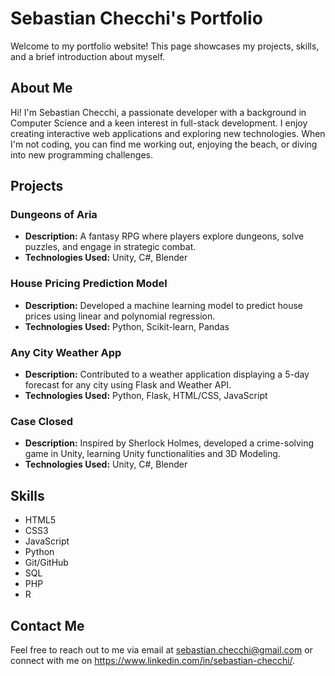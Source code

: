 # Sebastian Checchi's Portfolio

Welcome to my portfolio website! This page showcases my projects, skills, and a brief introduction about myself.

## About Me

Hi! I'm Sebastian Checchi, a passionate developer with a background in Computer Science and a keen interest in full-stack development. I enjoy creating interactive web applications and exploring new technologies. When I'm not coding, you can find me working out, enjoying the beach, or diving into new programming challenges.

## Projects

### Dungeons of Aria
- **Description:** A fantasy RPG where players explore dungeons, solve puzzles, and engage in strategic combat.
- **Technologies Used:** Unity, C#, Blender

### House Pricing Prediction Model
- **Description:** Developed a machine learning model to predict house prices using linear and polynomial regression.
- **Technologies Used:** Python, Scikit-learn, Pandas

### Any City Weather App
- **Description:** Contributed to a weather application displaying a 5-day forecast for any city using Flask and Weather API.
- **Technologies Used:** Python, Flask, HTML/CSS, JavaScript

### Case Closed
- **Description:** Inspired by Sherlock Holmes, developed a crime-solving game in Unity, learning Unity functionalities and 3D Modeling.
- **Technologies Used:** Unity, C#, Blender

## Skills

- HTML5
- CSS3
- JavaScript
- Python
- Git/GitHub
- SQL
- PHP
- R

## Contact Me

Feel free to reach out to me via email at sebastian.checchi@gmail.com or connect with me on https://www.linkedin.com/in/sebastian-checchi/.